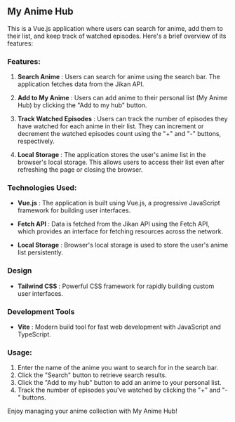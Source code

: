 ## My Anime Hub

This is a Vue.js application where users can search for anime, add them to their list, and keep track of watched episodes. Here's a brief overview of its features:

### Features:

1. **Search Anime** : Users can search for anime using the search bar. The application fetches data from the Jikan API.

2. **Add to My Anime** : Users can add anime to their personal list (My Anime Hub) by clicking the "Add to my hub" button.

3. **Track Watched Episodes** : Users can track the number of episodes they have watched for each anime in their list. They can increment or decrement the watched episodes count using the "+" and "-" buttons, respectively.

4. **Local Storage** : The application stores the user's anime list in the browser's local storage. This allows users to access their list even after refreshing the page or closing the browser.

### Technologies Used:

- **Vue.js** : The application is built using Vue.js, a progressive JavaScript framework for building user interfaces.

- **Fetch API** : Data is fetched from the Jikan API using the Fetch API, which provides an interface for fetching resources across the network.

- **Local Storage** : Browser's local storage is used to store the user's anime list persistently.

### Design

- **Tailwind CSS** : Powerful CSS framework for rapidly building custom user interfaces.

### Development Tools

- **Vite** : Modern build tool for fast web development with JavaScript and TypeScript.

### Usage:

1. Enter the name of the anime you want to search for in the search bar.
2. Click the "Search" button to retrieve search results.
3. Click the "Add to my hub" button to add an anime to your personal list.
4. Track the number of episodes you've watched by clicking the "+" and "-" buttons.

Enjoy managing your anime collection with My Anime Hub!